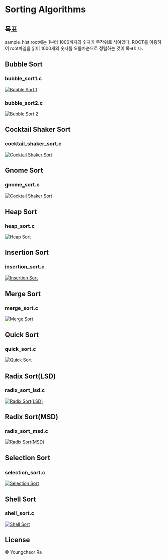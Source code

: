 # Sorting Algorithms

## 목표

sample_hist.root에는 1부터 1000까지의 숫자가 무작위로 섞여있다. ROOT를 이용하여 root파일을 읽어 1000개의 숫자를 오름차순으로 정렬하는 것이 목표이다.

## Bubble Sort

### bubble_sort1.c

[![Bubble Sort 1](https://img.youtube.com/vi/NUd-wuhd8yo/sddefault.jpg)](https://youtu.be/NUd-wuhd8yo)

### bubble_sort2.c

[![Bubble Sort 2](https://img.youtube.com/vi/OG_JxfpGNBw/sddefault.jpg)](https://youtu.be/OG_JxfpGNBw)

## Cocktail Shaker Sort

### cocktail_shaker_sort.c

[![Cocktail Shaker Sort](https://img.youtube.com/vi/fKbibGro3JM/sddefault.jpg)](https://youtu.be/fKbibGro3JM)

## Gnome Sort

### gnome_sort.c

[![Cocktail Shaker Sort](https://img.youtube.com/vi/fKbibGro3JM/sddefault.jpg)](https://youtu.be/fKbibGro3JM)

## Heap Sort

### heap_sort.c

[![Heap Sort](https://img.youtube.com/vi/dsn__Gazs-Q/sddefault.jpg)](https://youtu.be/dsn__Gazs-Q)

## Insertion Sort

### insertion_sort.c

[![Insertion Sort](https://img.youtube.com/vi/Jecrpivcb20/sddefault.jpg)](https://youtu.be/Jecrpivcb20)

## Merge Sort

### merge_sort.c

[![Merge Sort](https://img.youtube.com/vi/9kiaKwwxzqA/sddefault.jpg)](https://youtu.be/9kiaKwwxzqA)

## Quick Sort

### quick_sort.c

[![Quick Sort](https://img.youtube.com/vi/wXxSuejmlBA/sddefault.jpg)](https://youtu.be/wXxSuejmlBA)

## Radix Sort(LSD)

### radix_sort_lsd.c

[![Radix Sort(LSD)](https://img.youtube.com/vi/eaVaKlIhuno/sddefault.jpg)](https://youtu.be/eaVaKlIhuno)

## Radix Sort(MSD)

### radix_sort_msd.c

[![Radix Sort(MSD)](https://img.youtube.com/vi/dTz0h3_jXB4/sddefault.jpg)](https://youtu.be/dTz0h3_jXB4)

## Selection Sort

### selection_sort.c

[![Selection Sort](https://img.youtube.com/vi/oifvE15wsmw/sddefault.jpg)](https://youtu.be/oifvE15wsmw)

## Shell Sort

### shell_sort.c

[![Shell Sort](https://img.youtube.com/vi/5rMGh4gh70Q/sddefault.jpg)](https://youtu.be/5rMGh4gh70Q)


## License

© Youngcheor Ra